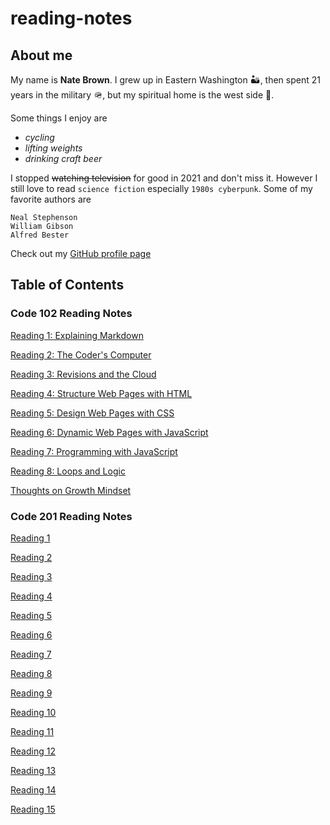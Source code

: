 # reading-notes

## About me

My name is **Nate Brown**. I grew up in Eastern Washington 🏜️, then spent 21 years in the military 🪖, but my spiritual home is the west side 🌲.

Some things I enjoy are

- *cycling*
- *lifting weights*
- *drinking craft beer*

I stopped ~~watching television~~ for good in 2021 and don't miss it. However I still love to read `science fiction` especially `1980s cyberpunk`. Some of my favorite authors are

```text
Neal Stephenson
William Gibson
Alfred Bester
```

Check out my [GitHub profile page](https://github.com/nate-brown-1)

## Table of Contents

### Code 102 Reading Notes

[Reading 1: Explaining Markdown](courses/code-102/01-explaining-markdown.md)

[Reading 2: The Coder's Computer](courses/code-102/02-coder-computer.md)

[Reading 3: Revisions and the Cloud](courses/code-102/03-revisions-cloud.md)

[Reading 4: Structure Web Pages with HTML](courses/code-102/04-structure-html.md)

[Reading 5: Design Web Pages with CSS](courses/code-102/05-design-css.md)

[Reading 6: Dynamic Web Pages with JavaScript](courses/code-102/06-dynamic-javascript.md)

[Reading 7: Programming with JavaScript](courses/code-102/07-programming-javascript.md)

[Reading 8: Loops and Logic](courses/code-102/08-operators-loops.md)

[Thoughts on Growth Mindset](courses/code-102/growth-mindset.md)

### Code 201 Reading Notes

[Reading 1](courses/code-201/01-reading.md)

[Reading 2](courses/code-201/02-reading.md)

[Reading 3](courses/code-201/03-reading.md)

[Reading 4](courses/code-201/04-reading.md)

[Reading 5](courses/code-201/05-reading.md)

[Reading 6](courses/code-201/06-reading.md)

[Reading 7](courses/code-201/07-reading.md)

[Reading 8](courses/code-201/08-reading.md)

[Reading 9](courses/code-201/09-reading.md)

[Reading 10](courses/code-201/10-reading.md)

[Reading 11](courses/code-201/11-reading.md)

[Reading 12](courses/code-201/12-reading.md)

[Reading 13](courses/code-201/13-reading.md)

[Reading 14](courses/code-201/14-reading.md)

[Reading 15](courses/code-201/15-reading.md)

